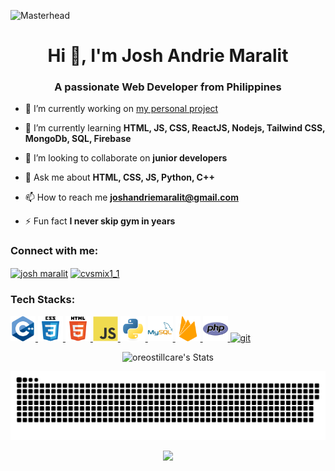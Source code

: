 

![Masterhead](https://user-images.githubusercontent.com/74038190/225813708-98b745f2-7d22-48cf-9150-083f1b00d6c9.gif)


<h1 align="center">Hi 👋, I'm Josh Andrie Maralit</h1>
<h3 align="center">A passionate Web Developer from Philippines</h3>


- 🔭 I’m currently working on [my personal project](https://oreostillcare.github.io/first-fullstack-project/landingpage/landing.html#)

- 🌱 I’m currently learning **HTML, JS, CSS, ReactJS, Nodejs, Tailwind CSS, MongoDb, SQL, Firebase**

- 👯 I’m looking to collaborate on **junior developers**

- 💬 Ask me about **HTML, CSS, JS, Python, C++**

- 📫 How to reach me **joshandriemaralit@gmail.com**

- ⚡ Fun fact **I never skip gym in years**

<h3 align="left">Connect with me:</h3>
<p align="left">
<a href="https://fb.com/josh maralit" target="blank"><img align="center" src="https://raw.githubusercontent.com/rahuldkjain/github-profile-readme-generator/master/src/images/icons/Social/facebook.svg" alt="josh maralit" height="30" width="40" /></a>
<a href="https://instagram.com/cvsmix1_1" target="blank"><img align="center" src="https://raw.githubusercontent.com/rahuldkjain/github-profile-readme-generator/master/src/images/icons/Social/instagram.svg" alt="cvsmix1_1" height="30" width="40" /></a>
</p>


<h3 align="left">Tech Stacks:</h3>
<p align="left"> 
  <a href="https://www.w3schools.com/cpp/" target="_blank" rel="noreferrer"> 
    <img src="https://raw.githubusercontent.com/devicons/devicon/master/icons/cplusplus/cplusplus-original.svg" alt="cplusplus" width="40" height="40"/> 
  </a> 
  <a href="https://www.w3schools.com/css/" target="_blank" rel="noreferrer"> 
    <img src="https://raw.githubusercontent.com/devicons/devicon/master/icons/css3/css3-original-wordmark.svg" alt="css3" width="40" height="40"/> 
  </a> 
  <a href="https://www.w3.org/html/" target="_blank" rel="noreferrer"> 
    <img src="https://raw.githubusercontent.com/devicons/devicon/master/icons/html5/html5-original-wordmark.svg" alt="html5" width="40" height="40"/> 
  </a> 
  <a href="https://developer.mozilla.org/en-US/docs/Web/JavaScript" target="_blank" rel="noreferrer"> 
    <img src="https://raw.githubusercontent.com/devicons/devicon/master/icons/javascript/javascript-original.svg" alt="javascript" width="40" height="40"/> 
  </a> 
  <a href="https://www.python.org/" target="_blank" rel="noreferrer"> 
    <img src="https://raw.githubusercontent.com/devicons/devicon/master/icons/python/python-original.svg" alt="python" width="40" height="40"/> 
  </a> 
  <a href="https://www.mysql.com/" target="_blank" rel="noreferrer"> 
    <img src="https://raw.githubusercontent.com/devicons/devicon/master/icons/mysql/mysql-original-wordmark.svg" alt="mysql" width="40" height="40"/> 
  </a> 
  <a href="https://firebase.google.com/" target="_blank" rel="noreferrer"> 
    <img src="https://raw.githubusercontent.com/devicons/devicon/master/icons/firebase/firebase-plain.svg" alt="firebase" width="40" height="40"/> 
  </a> 
  <a href="https://www.php.net/" target="_blank" rel="noreferrer"> 
    <img src="https://raw.githubusercontent.com/devicons/devicon/master/icons/php/php-original.svg" alt="php" width="40" height="40"/> 
  </a> 
  <a href="https://git-scm.com/" target="_blank" rel="noreferrer"> 
    <img src="https://www.vectorlogo.zone/logos/git-scm/git-scm-icon.svg" alt="git" width="40" height="40"/> 
  </a> 
</p>



<div align="center">

![oreostillcare's Stats](https://github-readme-stats.vercel.app/api?username=oreostillcare&theme=tokyonight&show_icons=true&hide_border=false&count_private=true)




</div>



![snake gif](https://github.com/oreostillcare/oreostillcare/blob/output/github-snake-dark.svg)

<div align="center">
  <p> 
    <img src="https://komarev.com/ghpvc/?username=oreostillcare&label=Profile%20views&color=0e75b6&style=flat" />
  </p>
</div>

